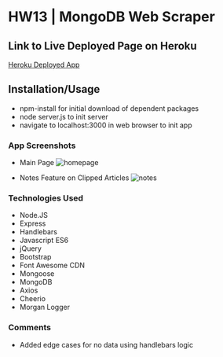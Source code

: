 # HW13 | MongoDB Web Scraper

## Link to Live Deployed Page on Heroku
[Heroku Deployed App](https://aqueous-reaches-34767.herokuapp.com/
)
## Installation/Usage
* npm-install for initial download of dependent packages
* node server.js to init server
* navigate to localhost:3000 in web browser to init app

### App Screenshots
* Main Page
![homepage](/public/assets/imgs/screenshot1.png "Home Page")

* Notes Feature on Clipped Articles
![notes](/public/assets/imgs/screenshot2.png "notes")

### Technologies Used
* Node.JS 
* Express
* Handlebars
* Javascript ES6
* jQuery
* Bootstrap
* Font Awesome CDN
* Mongoose
* MongoDB
* Axios
* Cheerio
* Morgan Logger

### Comments
* Added edge cases for no data using handlebars logic
